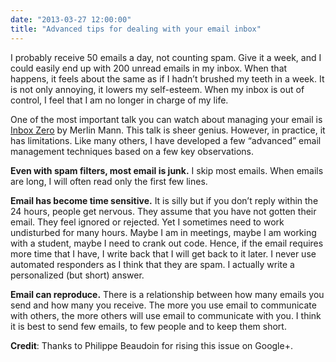 ```yaml
---
date: "2013-03-27 12:00:00"
title: "Advanced tips for dealing with your email inbox"
---
```




I probably receive 50 emails a day, not counting spam. Give it a week, and I could easily end up with 200 unread emails in my inbox. When that happens, it feels about the same as if I hadn&rsquo;t brushed my teeth in a week. It is not only annoying, it lowers my self-esteem. When my inbox is out of control, I feel that I am no longer in charge of my life.

One of the most important talk you can watch about managing your email is [Inbox Zero](https://www.youtube.com/watch?v=z9UjeTMb3Yk) by Merlin Mann. This talk is sheer genius. However, in practice, it has limitations. Like many others, I have developed a few &ldquo;advanced&rdquo; email management techniques based on a few key observations.

__Even with spam filters, most email is junk.__
I skip most emails. When emails are long, I will often read only the first few lines.

__Email has become time sensitive.__
It is silly but if you don&rsquo;t reply within the 24 hours, people get nervous. They assume that you have not gotten their email. They feel ignored or rejected. Yet I sometimes need to work undisturbed for many hours. Maybe I am in meetings, maybe I am working with a student, maybe I need to crank out code. Hence, if the email requires more time that I have, I write back that I will get back to it later. I never use automated responders as I think that they are spam. I actually write a personalized (but short) answer.

__Email can reproduce.__
There is a relationship between how many emails you send and how many you receive. The more you use email to communicate with others, the more others will use email to communicate with you. I think it is best to send few emails, to few people and to keep them short.

__Credit__: Thanks to Philippe Beaudoin for rising this issue on Google+.

